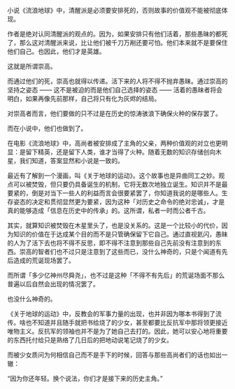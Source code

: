 小说《流浪地球》中，清醒派是必须要安排死的，否则故事的价值观不能被彻底体现。

作者是绝对认同清醒派的观点的。因为，如果安排只有他们活着，那些愚昧的都死了，那么这对清醒派来说，比让他们被千刀万剐还要可怕。他们本来就不是要保住他们自己。也因此，他们才是英雄。

这就是所谓崇高。

而通过他们的死，崇高也就得以传递。活下来的人将不得不抛弃愚昧。通过崇高的坚持之姿态 —— 这不是被迫的而是他们自己选择的姿态 —— 活着的愚昧者将会明白，如果再像先前那样，自己将只有化为灰烬的结局。

对崇高者而言，他们要做的只不过是在历史的惊涛骇浪下确保火种的保存罢了。

而在小说中，他们也做到了。

在电影《流浪地球》中，高尚者被安排成了主角的父亲，两种价值观的对立也更明显：是留下精英，还是留下人类，谁才当得了火种。随着无数的知识存储创向木星，我们知道，答案显然和小说是一致的。

最近有了解到一个漫画，叫《关于地球的运动》。这个故事也是异曲同工之妙。观点可以被焚毁，但只要仍具备诞生的机制，它将无数次地独立诞生。知识并不是最要紧的，倒是对当下一些人的利益而言会很要紧罢了，你知道我说的是哪些人。生存姿态的决定和贯彻显然更为要紧，因为这种「对历史之命令的绝对忠诚」，才是真的能够造成「信息在历史中的传承」的。这所谓，私者一时而公者千古。

其实，就算知识被焚毁在木星里头了，也是没关系的。这是一个比较小的代价，因为知识的价值在于达成某个目的而不是只管确保留下它自己。通过直视氦闪，愚昧的人为了活下去也将不得不反思，即不得不注意到那些自己先前没有注意到的东西。崇高的智者们也不过只是注意到了这些而已，没什么神奇的，只是个闻道有先后造成的荒诞现场罢了。

而所谓「多少亿神州尽舜尧」，也不过是这种「不得不有先后」的荒诞场面不那么普遍以后自然会出现的情况罢了。

也没什么神奇的。

《关于地球的运动》中，反教会的军事力量的出现，也并非因为哪本书得到了流传。啥也不知道并且随手就把书给烧了的少女，甚至都要比反抗军中那将领更接近唯物主义。反抗军的领袖也并不是为了她自己去打的。因此，她可以安心地将重要的东西托付给只是熟络了几日后的把地动说笔记烧了的少女。

而被少女质问为何相信自己而不是手下的时候，回答与那些高尚者们的话也如出一辙：

“因为你还年轻。换个说法，你们才是接下来的历史主角。”
